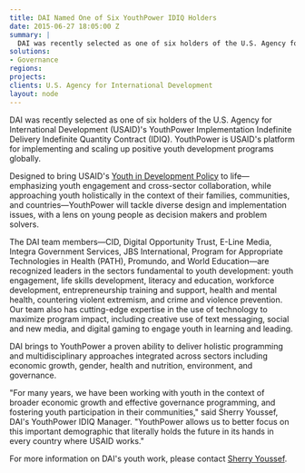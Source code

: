 ```yaml
---
title: DAI Named One of Six YouthPower IDIQ Holders
date: 2015-06-27 18:05:00 Z
summary: |
  DAI was recently selected as one of six holders of the U.S. Agency for International Development (USAID)'s YouthPower Implementation Indefinite Delivery Indefinite Quantity Contract (IDIQ). YouthPower is USAID's platform for implementing and scaling up positive youth development programs globally.
solutions:
- Governance
regions:
projects:
clients: U.S. Agency for International Development
layout: node
---
```

DAI was recently selected as one of six holders of the U.S. Agency for International Development (USAID)'s YouthPower Implementation Indefinite Delivery Indefinite Quantity Contract (IDIQ). YouthPower is USAID's platform for implementing and scaling up positive youth development programs globally.

Designed to bring USAID's [Youth in Development Policy][1] to life—emphasizing youth engagement and cross-sector collaboration, while approaching youth holistically in the context of their families, communities, and countries—YouthPower will tackle diverse design and implementation issues, with a lens on young people as decision makers and problem solvers.

The DAI team members—CID, Digital Opportunity Trust, E-Line Media, Integra Government Services, JBS International, Program for Appropriate Technologies in Health (PATH), Promundo, and World Education—are recognized leaders in the sectors fundamental to youth development: youth engagement, life skills development, literacy and education, workforce development, entrepreneurship training and support, health and mental health, countering violent extremism, and crime and violence prevention. Our team also has cutting-edge expertise in the use of technology to maximize program impact, including creative use of text messaging, social and new media, and digital gaming to engage youth in learning and leading.

DAI brings to YouthPower a proven ability to deliver holistic programming and multidisciplinary approaches integrated across sectors including economic growth, gender, health and nutrition, environment, and governance.  

"For many years, we have been working with youth in the context of broader economic growth and effective governance programming, and fostering youth participation in their communities," said Sherry Youssef, DAI's YouthPower IDIQ Manager. "YouthPower allows us to better focus on this important demographic that literally holds the future in its hands in every country where USAID works."

For more information on DAI's youth work, please contact [Sherry Youssef][2].

[1]: /uploads/Youth_in_Development_Policy_0.pdf
[2]: /who-we-are/our-team/sherry-youssef
